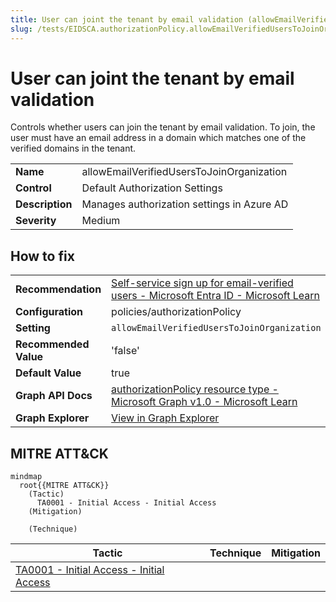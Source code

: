 ```yaml
---
title: User can joint the tenant by email validation (allowEmailVerifiedUsersToJoinOrganization)
slug: /tests/EIDSCA.authorizationPolicy.allowEmailVerifiedUsersToJoinOrganization
---
```


# User can joint the tenant by email validation

Controls whether users can join the tenant by email validation. To join, the user must have an email address in a domain which matches one of the verified domains in the tenant.

| | |
|-|-|
| **Name** | allowEmailVerifiedUsersToJoinOrganization |
| **Control** | Default Authorization Settings |
| **Description** | Manages authorization settings in Azure AD |
| **Severity** | Medium |

## How to fix
| | |
|-|-|
| **Recommendation** | [Self-service sign up for email-verified users - Microsoft Entra ID - Microsoft Learn](https://learn.microsoft.com/en-us/azure/active-directory/enterprise-users/directory-self-service-signup) |
| **Configuration** | policies/authorizationPolicy |
| **Setting** | `allowEmailVerifiedUsersToJoinOrganization` |
| **Recommended Value** | 'false' |
| **Default Value** | true |
| **Graph API Docs** | [authorizationPolicy resource type - Microsoft Graph v1.0 - Microsoft Learn](https://learn.microsoft.com/en-us/graph/api/resources/authorizationpolicy) |
| **Graph Explorer** | [View in Graph Explorer](https://developer.microsoft.com/en-us/graph/graph-explorer?request=policies/authorizationPolicy&method=GET&version=beta&GraphUrl=https://graph.microsoft.com) |


## MITRE ATT&CK

```mermaid
mindmap
  root{{MITRE ATT&CK}}
    (Tactic)
      TA0001 - Initial Access - Initial Access
    (Mitigation)

    (Technique)

```
|Tactic|Technique|Mitigation|
|---|---|---|
|[TA0001 - Initial Access - Initial Access](https://attack.mitre.org/tactics/TA0001)|||

